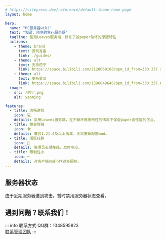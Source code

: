 ```yaml
---
# https://vitepress.dev/reference/default-theme-home-page
layout: home

hero:
  name: "MC服务器wiki"
  text: "和谐、纯净的生存服务器"
  tagline: 使用Leaves服务端，修复了被paper破坏的原版特性
  actions:
    - theme: brand
      text: 游玩准备
      link: ./guides/
    - theme: alt
      text: 支持药宁
      link: https://space.bilibili.com/2128068100?spm_id_from=333.337.search-card.all.click
    - theme: alt
      text: 支持星蓝
      link: https://space.bilibili.com/1396849646?spm_id_from=333.337.0.0
  image:
    src: /药宁.png
    alt: yaoning

features:
  - title: 流畅游戏
    icon: 💻
    details: 采用Leaves服务端，在不破坏原版特性的情况下保留paper高性能的优点。
  - title: 兼容性强
    icon: 🛠️
    details: 兼容1.21.4及以上版本，无需重新配置mod。
  - title: 活跃社群
    icon: 🔋
    details: 管理员长期在线，及时响应。
  - title: 限制性小
    icon: ⌨️
    details: 对客户端mod不作过多限制。
---
```


<!--## 图片展示

<el-carousel type="card" height="24vw" indicator-position="none">
  <el-carousel-item v-for="item, k in previewSrcList" :key="item">
    <el-image preview-teleported :preview-src-list="previewSrcList" :src="item" :initial-index="k" />
  </el-carousel-item>
</el-carousel> -->

## 服务器状态
由于近期服务器遭到攻击，暂时禁用服务器状态查看。
<!--<iframe frameborder="no" border="0" marginwidth="0" marginheight="0" width="500px" height="195px" scrolling=no src="//motdbe.blackbe.work/iframe.html?ip=sxsx.zyeidc.cn&port=32222&dark=false"></iframe>-->

## 遇到问题？联系我们！
::: info 联系方式
QQ群：1048595823<br>
[联系管理团队](https://yaoning-wiki.netlify.app/team/)
:::

<!--## UP主最新视频
<iframe 
style="width:80%; height=600; aspect-ratio:16/9; margin-top: 2em;" 
src="//player.bilibili.com/player.html?isOutside=true&aid=114962718526010&bvid=BV1DVhgzGEme&cid=31454072304&p=1&autoplay=0" 
frameborder="0" 
scrolling="no"
allow="accelerometer; autoplay; clipboard-write; encrypted-media; gyroscope; picture-in-picture; web-share" 
allowfullscreen>
</iframe>-->

<script setup>
// import { ElCarousel, ElCarouselItem, ElImage, ElImageViewer } from 'element-plus';

//const previewSrcList = [
//  '/1.jpg',
//  '/2.jpg',
//  '/3.jpg',
//  '/4.jpg',
//  '/5.jpg',
//  '/6.jpg',
//];
</script>
<HomeUnderline />